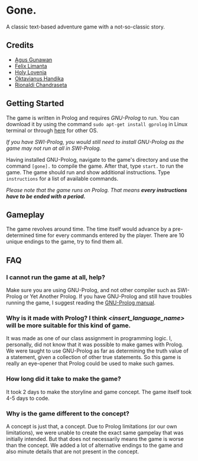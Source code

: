 # Gone.
A classic text-based adventure game with a not-so-classic story.

## Credits
* [Agus Gunawan](https://github.com/agusgun)
* [Felix Limanta](https://github.com/felixlimanta)
* [Holy Lovenia](https://github.com/holylovenia)
* [Oktavianus Handika](https://github.com/handikao29)
* [Rionaldi Chandraseta](https://github.com/rionaldichandraseta)

## Getting Started
The game is written in Prolog and requires *GNU-Prolog* to run. You can download it by using the command `sudo apt-get install gprolog` in Linux terminal or through [here](http://www.gprolog.org/#download) for other OS.

_If you have SWI-Prolog, you would still need to install GNU-Prolog as the game may not run at all in SWI-Prolog._

Having installed GNU-Prolog, navigate to the game's directory and use the command `[gone].` to compile the game. After that, type `start.` to run the game. The game should run and show additional instructions. Type `instructions` for a list of available commands.

_Please note that the game runs on Prolog. That means **every instructions have to be ended with a period.**_

## Gameplay
The game revolves around time. The time itself would advance by a pre-determined time for every commands entered by the player. There are 10 unique endings to the game, try to find them all.

## FAQ
### I cannot run the game at all, help?
Make sure you are using GNU-Prolog, and not other compiler such as SWI-Prolog or Yet Another Prolog. If you have GNU-Prolog and still have troubles running the game, I suggest reading the [GNU-Prolog manual](http://www.gprolog.org/manual/gprolog.html).

### Why is it made with Prolog? I think _<insert\_language\_name>_ will be more suitable for this kind of game.
It was made as one of our class assignment in programming logic. I, personally, did not know that it was possible to make games with Prolog. We were taught to use GNU-Prolog as far as determining the truth value of a statement, given a collection of other true statements. So this game is really an eye-opener that Prolog could be used to make such games.

### How long did it take to make the game?
It took 2 days to make the storyline and game concept. The game itself took 4-5 days to code.

### Why is the game different to the concept?
A concept is just that, a concept. Due to Prolog limitations (or our own limitations), we were unable to create the exact same gampelay that was initially intended. But that does not necessarily means the game is worse than the concept. We added a lot of alternative endings to the game and also minute details that are not present in the concept.